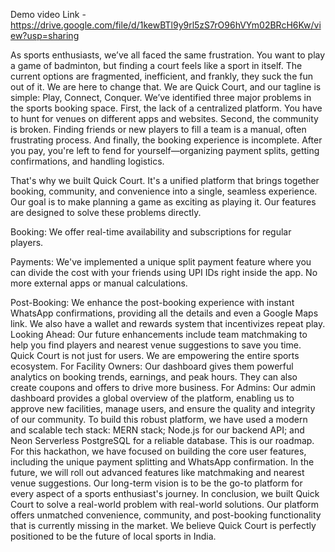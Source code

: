 Demo video Link - https://drive.google.com/file/d/1kewBTl9y9rl5zS7rO96hVYm02BRcH6Kw/view?usp=sharing 





As sports enthusiasts, we’ve all faced the same frustration. You want to play a game of badminton, but finding a court feels like a sport in itself. The current options are fragmented, inefficient, and frankly, they suck the fun out of it. We are here to change that. We are Quick Court, and our tagline is simple: Play, Connect, Conquer.
We’ve identified three major problems in the sports booking space. First, the lack of a centralized platform. You have to hunt for venues on different apps and websites. Second, the community is broken. Finding friends or new players to fill a team is a manual, often frustrating process. And finally, the booking experience is incomplete. After you pay, you're left to fend for yourself—organizing payment splits, getting confirmations, and handling logistics.  

That's why we built Quick Court. It's a unified platform that brings together booking, community, and convenience into a single, seamless experience. Our goal is to make planning a game as exciting as playing it.
Our features are designed to solve these problems directly.  

Booking: We offer real-time availability and subscriptions for regular players.

Payments: We've implemented a unique split payment feature where you can divide the cost with your friends using UPI IDs right inside the app. No more external apps or manual calculations.

Post-Booking: We enhance the post-booking experience with instant WhatsApp confirmations, providing all the details and even a Google Maps link. We also have a wallet and rewards system that incentivizes repeat play.
Looking Ahead: Our future enhancements include team matchmaking to help you find players and nearest venue suggestions to save you time.
Quick Court is not just for users. We are empowering the entire sports ecosystem.
For Facility Owners: Our dashboard gives them powerful analytics on booking trends, earnings, and peak hours. They can also create coupons and offers to drive more business.
For Admins: Our admin dashboard provides a global overview of the platform, enabling us to approve new facilities, manage users, and ensure the quality and integrity of our community.
To build this robust platform, we have used a modern and scalable tech stack: MERN stack; Node.js for our backend API; and  Neon Serverless PostgreSQL for a reliable database. 
This is our roadmap. For this hackathon, we have focused on building the core user features, including the unique payment splitting and WhatsApp confirmation. In the future, we will roll out advanced features like matchmaking and nearest venue suggestions. Our long-term vision is to be the go-to platform for every aspect of a sports enthusiast's journey.
In conclusion, we built Quick Court to solve a real-world problem with real-world solutions. Our platform offers unmatched convenience, community, and post-booking functionality that is currently missing in the market. We believe Quick Court is perfectly positioned to be the future of local sports in India. 
